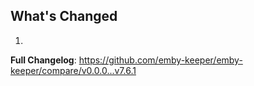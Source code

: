 ## What's Changed

1.

**Full Changelog**: https://github.com/emby-keeper/emby-keeper/compare/v0.0.0...v7.6.1
